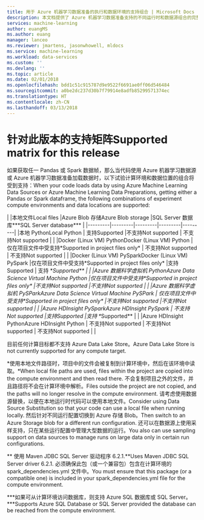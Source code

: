 ```yaml
---
title: 用于 Azure 机器学习数据准备的执行和数据环境的支持组合 | Microsoft Docs
description: 本文档提供了 Azure 机器学习数据准备支持的不同运行时和数据源组合的完整列表
services: machine-learning
author: euangMS
ms.author: euang
manager: lanceo
ms.reviewer: jmartens, jasonwhowell, mldocs
ms.service: machine-learning
ms.workload: data-services
ms.custom: ''
ms.devlang: ''
ms.topic: article
ms.date: 02/01/2018
ms.openlocfilehash: bdd1c51c915787d9e9522f6691ae0ff06d546484
ms.sourcegitcommit: a0be2dc237d30b7f79914e8adfb85299571374ec
ms.translationtype: HT
ms.contentlocale: zh-CN
ms.lasthandoff: 03/13/2018
---
```

# <a name="supported-matrix-for-this-release"></a><span data-ttu-id="3e774-103">针对此版本的支持矩阵</span><span class="sxs-lookup"><span data-stu-id="3e774-103">Supported matrix for this release</span></span> 
<span data-ttu-id="3e774-104">如果获取任一 Pandas 或 Spark 数据帧，那么当代码使用 Azure 机器学习数据源或 Azure 机器学习数据准备加载数据时，以下试验计算环境和数据位置的组合将受到支持：</span><span class="sxs-lookup"><span data-stu-id="3e774-104">When your code loads data by using Azure Machine Learning Data Sources or Azure Machine Learning Data Preparations, getting either a Pandas or Spark dataframe, the following combinations of experiment compute environments and data locations are supported:</span></span>

|     |<span data-ttu-id="3e774-105">本地文件</span><span class="sxs-lookup"><span data-stu-id="3e774-105">Local files</span></span>  |<span data-ttu-id="3e774-106">Azure Blob 存储</span><span class="sxs-lookup"><span data-stu-id="3e774-106">Azure Blob storage</span></span>  |<span data-ttu-id="3e774-107">SQL Server 数据库\*\*\*</span><span class="sxs-lookup"><span data-stu-id="3e774-107">SQL Server database\*\*\*</span></span>  |
|---------|---------|---------|---------|---------|
|<span data-ttu-id="3e774-108">本地 Python</span><span class="sxs-lookup"><span data-stu-id="3e774-108">Local Python</span></span>    |     <span data-ttu-id="3e774-109">支持</span><span class="sxs-lookup"><span data-stu-id="3e774-109">Supported</span></span>    |<span data-ttu-id="3e774-110">不支持</span><span class="sxs-lookup"><span data-stu-id="3e774-110">Not supported</span></span>         | <span data-ttu-id="3e774-111">不支持</span><span class="sxs-lookup"><span data-stu-id="3e774-111">Not supported</span></span>        |         |
|<span data-ttu-id="3e774-112">Docker (Linux VM) Python</span><span class="sxs-lookup"><span data-stu-id="3e774-112">Docker (Linux VM) Python</span></span>     |<span data-ttu-id="3e774-113">仅在项目文件中受支持\*</span><span class="sxs-lookup"><span data-stu-id="3e774-113">Supported in project files only\*</span></span>         | <span data-ttu-id="3e774-114">不支持</span><span class="sxs-lookup"><span data-stu-id="3e774-114">Not supported</span></span>        |        <span data-ttu-id="3e774-115">不支持</span><span class="sxs-lookup"><span data-stu-id="3e774-115">Not supported</span></span> |         |
|<span data-ttu-id="3e774-116">Docker (Linux VM) PySpark</span><span class="sxs-lookup"><span data-stu-id="3e774-116">Docker (Linux VM) PySpark</span></span>     |<span data-ttu-id="3e774-117">仅在项目文件中受支持\*</span><span class="sxs-lookup"><span data-stu-id="3e774-117">Supported in project files only\*</span></span>     |<span data-ttu-id="3e774-118">支持</span><span class="sxs-lookup"><span data-stu-id="3e774-118">Supported</span></span>         | <span data-ttu-id="3e774-119">支持 \**</span><span class="sxs-lookup"><span data-stu-id="3e774-119">Supported**</span></span>        |         |
|<span data-ttu-id="3e774-120">Azure 数据科学虚拟机 Python</span><span class="sxs-lookup"><span data-stu-id="3e774-120">Azure Data Science Virtual Machine Python</span></span>     |<span data-ttu-id="3e774-121">仅在项目文件中受支持\*</span><span class="sxs-lookup"><span data-stu-id="3e774-121">Supported in project files only\*</span></span>         |<span data-ttu-id="3e774-122">不支持</span><span class="sxs-lookup"><span data-stu-id="3e774-122">Not supported</span></span>         |<span data-ttu-id="3e774-123">不支持</span><span class="sxs-lookup"><span data-stu-id="3e774-123">Not supported</span></span>         |         |
|<span data-ttu-id="3e774-124">Azure 数据科学虚拟机 PySPark</span><span class="sxs-lookup"><span data-stu-id="3e774-124">Azure Data Science Virtual Machine PySPark</span></span>     | <span data-ttu-id="3e774-125">仅在项目文件中受支持\*</span><span class="sxs-lookup"><span data-stu-id="3e774-125">Supported in project files only\*</span></span>        |<span data-ttu-id="3e774-126">不支持</span><span class="sxs-lookup"><span data-stu-id="3e774-126">Not supported</span></span>         |<span data-ttu-id="3e774-127">不支持</span><span class="sxs-lookup"><span data-stu-id="3e774-127">Not supported</span></span>         |         |
|<span data-ttu-id="3e774-128">Azure HDInsight PySpark</span><span class="sxs-lookup"><span data-stu-id="3e774-128">Azure HDInsight PySpark</span></span>     | <span data-ttu-id="3e774-129">不支持</span><span class="sxs-lookup"><span data-stu-id="3e774-129">Not supported</span></span>        |<span data-ttu-id="3e774-130">支持</span><span class="sxs-lookup"><span data-stu-id="3e774-130">Supported</span></span>         |<span data-ttu-id="3e774-131">支持 \**</span><span class="sxs-lookup"><span data-stu-id="3e774-131">Supported**</span></span>         |         |
|<span data-ttu-id="3e774-132">Azure HDInsight Python</span><span class="sxs-lookup"><span data-stu-id="3e774-132">Azure HDInsight Python</span></span>     | <span data-ttu-id="3e774-133">不支持</span><span class="sxs-lookup"><span data-stu-id="3e774-133">Not supported</span></span>        | <span data-ttu-id="3e774-134">不支持</span><span class="sxs-lookup"><span data-stu-id="3e774-134">Not supported</span></span>        | <span data-ttu-id="3e774-135">不支持</span><span class="sxs-lookup"><span data-stu-id="3e774-135">Not supported</span></span>        |         |

<span data-ttu-id="3e774-136">目前任何计算目标都不支持 Azure Data Lake Store。</span><span class="sxs-lookup"><span data-stu-id="3e774-136">Azure Data Lake Store is not currently supported for any compute target.</span></span>

<span data-ttu-id="3e774-137">\*使用本地文件路径时，项目中的文件会被复制到计算环境中，然后在该环境中读取。</span><span class="sxs-lookup"><span data-stu-id="3e774-137">\*When local file paths are used, files within the project are copied into the compute environment and then read there.</span></span> <span data-ttu-id="3e774-138">不会复制项目之外的文件，并且路径将不会在计算环境中解析。</span><span class="sxs-lookup"><span data-stu-id="3e774-138">Files outside the project are not copied, and the paths will no longer resolve in the compute environment.</span></span> <span data-ttu-id="3e774-139">请考虑使用数据源替换，以便在本地运行时代码可以使用本地文件。</span><span class="sxs-lookup"><span data-stu-id="3e774-139">Consider using Data Source Substitution so that your code can use a local file when running locally.</span></span> <span data-ttu-id="3e774-140">然后针对不同运行配置切换到 Azure 存储 Blob。</span><span class="sxs-lookup"><span data-stu-id="3e774-140">Then switch to an Azure Storage blob for a different run configuration.</span></span> <span data-ttu-id="3e774-141">还可以在数据源上使用采样支持，只在某些运行配置中管理大型数据的运行。</span><span class="sxs-lookup"><span data-stu-id="3e774-141">You also can use sampling support on data sources to manage runs on large data only in certain run configurations.</span></span>

<span data-ttu-id="3e774-142">\** 使用 Maven JDBC SQL Server 驱动程序 6.2.1.</span><span class="sxs-lookup"><span data-stu-id="3e774-142">**Uses Maven JDBC SQL Server driver 6.2.1.</span></span> <span data-ttu-id="3e774-143">必须确保此包（或一个兼容包）包含在计算环境的 spark_dependencies.yml 文件中。</span><span class="sxs-lookup"><span data-stu-id="3e774-143">You must ensure that this package (or a compatible one) is included in your spark_dependencies.yml file for the compute environment.</span></span>

<span data-ttu-id="3e774-144">\*\*\*如果可从计算环境访问数据库，则支持 Azure SQL 数据库或 SQL Server。</span><span class="sxs-lookup"><span data-stu-id="3e774-144">\*\*\*Supports Azure SQL Database or SQL Server provided the database can be reached from the compute environment.</span></span> 
